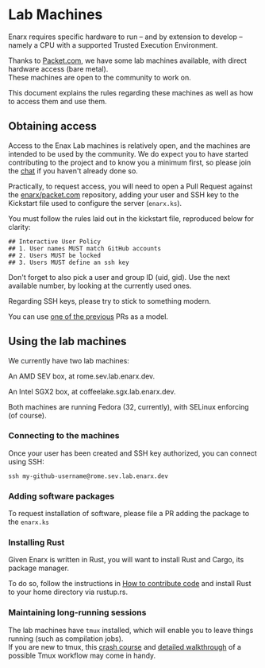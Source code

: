 # Lab Machines

Enarx requires specific hardware to run – and by extension to develop – namely a CPU with a supported Trusted Execution Environment.

Thanks to [Packet.com](https://packet.com), we have some lab machines available, with direct hardware access (bare metal).  
These machines are open to the community to work on.

This document explains the rules regarding these machines as well as how to access them and use them.

## Obtaining access

Access to the Enax Lab machines is relatively open, and the machines are intended to be used by the community. We do expect you to have started contributing to the project and to know you a minimum first, so please join the [chat](https://chat.enarx.dev) if you haven't already done so.

Practically, to request access, you will need to open a Pull Request against the [enarx/packet.com](https://github.com/enarx/packet.com) repository, adding your user and SSH key to the Kickstart file used to configure the server (`enarx.ks`).

You must follow the rules laid out in the kickstart file, reproduced below for clarity:

```
## Interactive User Policy
## 1. User names MUST match GitHub accounts
## 2. Users MUST be locked
## 3. Users MUST define an ssh key
```

Don't forget to also pick a user and group ID (uid, gid). Use the next available number, by looking at the currently used ones.

Regarding SSH keys, please try to stick to something modern.

You can use [one of the previous](https://github.com/enarx/packet.com/pull/17/files) PRs as a model.

## Using the lab machines

We currently have two lab machines:

An AMD SEV box, at rome.sev.lab.enarx.dev.

An Intel SGX2 box, at coffeelake.sgx.lab.enarx.dev.

Both machines are running Fedora (32, currently), with SELinux enforcing (of course).

### Connecting to the machines

Once your user has been created and SSH key authorized, you can connect using SSH:

```
ssh my-github-username@rome.sev.lab.enarx.dev
```

### Adding software packages

To request installation of software, please file a PR adding the package to the `enarx.ks`

### Installing Rust

Given Enarx is written in Rust, you will want to install Rust and Cargo, its package manager.

To do so, follow the instructions in [How to contribute code](Code#rust) and install Rust to your home directory via rustup.rs.

### Maintaining long-running sessions

The lab machines have `tmux` installed, which will enable you to leave things running (such as compilation jobs).  
If you are new to tmux, this [crash course](https://thoughtbot.com/blog/a-tmux-crash-course) and [detailed walkthrough](https://thevaluable.dev/tmux-boost-productivity-terminal/) of a possible Tmux workflow may come in handy.